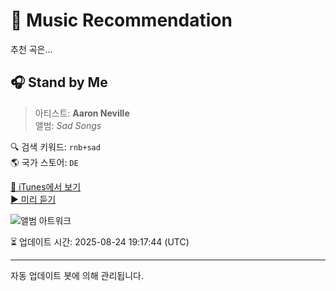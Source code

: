 
# 🎵 Music Recommendation

추천 곡은...

## 🎧 Stand by Me  
> 아티스트: **Aaron Neville**  
> 앨범: _Sad Songs_  

🔍 검색 키워드: `rnb+sad`  
🌎 국가 스토어: `DE`

[🔗 iTunes에서 보기](https://music.apple.com/de/album/stand-by-me/904438715?i=904438841&uo=4)  
[▶️ 미리 듣기](https://audio-ssl.itunes.apple.com/itunes-assets/AudioPreview126/v4/3f/58/8b/3f588bf3-52eb-daea-dd25-0fc650545471/mzaf_4053636679182663715.plus.aac.p.m4a)

![앨범 아트워크](https://is1-ssl.mzstatic.com/image/thumb/Music126/v4/06/dd/3c/06dd3cb9-882f-7e81-d0b6-c009d65adc2f/886444772556.jpg/100x100bb.jpg)

⏳ 업데이트 시간: 2025-08-24 19:17:44 (UTC)

---
자동 업데이트 봇에 의해 관리됩니다.
